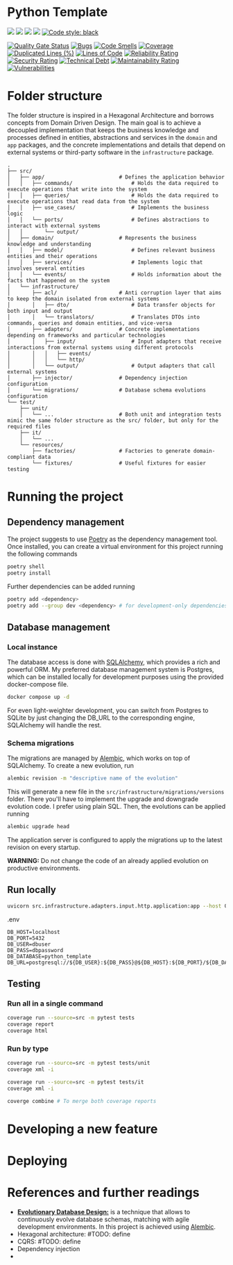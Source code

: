 # Python Template

![](https://img.shields.io/badge/Python-3776AB?style=for-the-badge&logo=python&logoColor=white)
![](https://img.shields.io/badge/fastapi-109989?style=for-the-badge&logo=FASTAPI&logoColor=white)
![](https://img.shields.io/badge/PostgreSQL-316192?style=for-the-badge&logo=postgresql&logoColor=white)
![](https://img.shields.io/badge/GitHub_Actions-2088FF?style=for-the-badge&logo=github-actions&logoColor=white)
[![Code style: black](https://img.shields.io/badge/code%20style-black-000000.svg?style=for-the-badge)](https://github.com/psf/black)

[![Quality Gate Status](https://sonarcloud.io/api/project_badges/measure?project=cdanmontoya_python-template&metric=alert_status)](https://sonarcloud.io/summary/new_code?id=cdanmontoya_python-template)
[![Bugs](https://sonarcloud.io/api/project_badges/measure?project=cdanmontoya_python-template&metric=bugs)](https://sonarcloud.io/summary/new_code?id=cdanmontoya_python-template)
[![Code Smells](https://sonarcloud.io/api/project_badges/measure?project=cdanmontoya_python-template&metric=code_smells)](https://sonarcloud.io/summary/new_code?id=cdanmontoya_python-template)
[![Coverage](https://sonarcloud.io/api/project_badges/measure?project=cdanmontoya_python-template&metric=coverage)](https://sonarcloud.io/summary/new_code?id=cdanmontoya_python-template)
[![Duplicated Lines (%)](https://sonarcloud.io/api/project_badges/measure?project=cdanmontoya_python-template&metric=duplicated_lines_density)](https://sonarcloud.io/summary/new_code?id=cdanmontoya_python-template)
[![Lines of Code](https://sonarcloud.io/api/project_badges/measure?project=cdanmontoya_python-template&metric=ncloc)](https://sonarcloud.io/summary/new_code?id=cdanmontoya_python-template)
[![Reliability Rating](https://sonarcloud.io/api/project_badges/measure?project=cdanmontoya_python-template&metric=reliability_rating)](https://sonarcloud.io/summary/new_code?id=cdanmontoya_python-template)
[![Security Rating](https://sonarcloud.io/api/project_badges/measure?project=cdanmontoya_python-template&metric=security_rating)](https://sonarcloud.io/summary/new_code?id=cdanmontoya_python-template)
[![Technical Debt](https://sonarcloud.io/api/project_badges/measure?project=cdanmontoya_python-template&metric=sqale_index)](https://sonarcloud.io/summary/new_code?id=cdanmontoya_python-template)
[![Maintainability Rating](https://sonarcloud.io/api/project_badges/measure?project=cdanmontoya_python-template&metric=sqale_rating)](https://sonarcloud.io/summary/new_code?id=cdanmontoya_python-template)
[![Vulnerabilities](https://sonarcloud.io/api/project_badges/measure?project=cdanmontoya_python-template&metric=vulnerabilities)](https://sonarcloud.io/summary/new_code?id=cdanmontoya_python-template)


# Folder structure
The folder structure is inspired in a Hexagonal Architecture and borrows concepts from Domain Driven Design. The main 
goal is to achieve a decoupled implementation that keeps the business knowledge and processes defined in entities,
abstractions and services in the `domain` and `app` packages, and the concrete implementations and details that depend on external systems or third-party 
software in the `infrastructure` package.

```text
.
├── src/
│   ├── app/                        # Defines the application behavior
│   │   ├── commands/                   # Holds the data required to execute operations that write into the system
│   │   ├── queries/                    # Holds the data required to execute operations that read data from the system
│   │   ├── use_cases/                  # Implements the business logic
│   │   └── ports/                      # Defines abstractions to interact with external systems
│   │       └── output/                  
│   ├── domain/                     # Represents the business knowledge and understanding
│   │   ├── model/                      # Defines relevant business entities and their operations
│   │   ├── services/                   # Implements logic that involves several entities
│   │   └── events/                     # Holds information about the facts that happened on the system
│   └── infrastructure/
│       ├── acl/                    # Anti corruption layer that aims to keep the domain isolated from external systems
│       │   ├── dto/                    # Data transfer objects for both input and output
│       │   └── translators/            # Translates DTOs into commands, queries and domain entities, and vice-versa
│       ├── adapters/               # Concrete implementations depending on frameworks and particular technologies
│       │   ├── input/                  # Input adapters that receive interactions from external systems using different protocols
│       │   │   ├── events/
│       │   │   └── http/
│       │   └── output/                 # Output adapters that call external systems
│       ├── injector/               # Dependency injection configuration
│       └── migrations/             # Database schema evolutions configuration
└── test/
    ├── unit/
    │   └── ...                     # Both unit and integration tests mimic the same folder structure as the src/ folder, but only for the required files
    ├── it/
    │   └── ...
    └── resources/
        ├── factories/              # Factories to generate domain-compliant data
        └── fixtures/               # Useful fixtures for easier testing
```


# Running the project

## Dependency management
The project suggests to use [Poetry](https://python-poetry.org) as the dependency management tool. Once installed, you can 
create a virtual environment for this project running the following commands

```bash
poetry shell
poetry install
```

Further dependencies can be added running 

```bash
poetry add <dependency>
poetry add --group dev <dependency> # for development-only dependencies
```

## Database management
### Local instance

The database access is done with [SQLAlchemy](https://www.sqlalchemy.org), which provides a rich and powerful ORM. My
preferred database management system is Postgres, which can be installed locally for development purposes using the 
provided docker-compose file.

```bash
docker compose up -d 
```

For even light-weighter development, you can switch from Postgres to SQLite by just changing the DB_URL to the corresponding
engine, SQLAlchemy will handle the rest.


### Schema migrations
The migrations are managed by [Alembic](https://alembic.sqlalchemy.org/en/latest/), which works on top of SQLAlchemy.
To create a new evolution, run

```bash
alembic revision -m "descriptive name of the evolution"
```

This will generate a new file in the `src/infrastructure/migrations/versions` folder. There you'll have to implement the upgrade
and downgrade evolution code. I prefer using plain SQL. Then, the evolutions can be applied running

```bash
alembic upgrade head
```
The application server is configured to apply the migrations up to the latest revision on every startup.

**WARNING:** Do not change the code of an already applied evolution on productive environments.



## Run locally
```bash
uvicorn src.infrastructure.adapters.input.http.application:app --host 0.0.0.0 --port 15000 --reload
```

.env
```dotenv
DB_HOST=localhost
DB_PORT=5432
DB_USER=dbuser
DB_PASS=dbpassword
DB_DATABASE=python_template
DB_URL=postgresql://${DB_USER}:${DB_PASS}@${DB_HOST}:${DB_PORT}/${DB_DATABASE}
```

## Testing

### Run all in a single command
```bash
coverage run --source=src -m pytest tests
coverage report
coverage html
```

### Run by type
```bash
coverage run --source=src -m pytest tests/unit
coverage xml -i

coverage run --source=src -m pytest tests/it
coverage xml -i

coverge combine # To merge both coverage reports
```

# Developing a new feature

# Deploying 

# References and further readings

* [**Evolutionary Database Design:**](https://martinfowler.com/articles/evodb.html) is a technique that allows to continuously 
evolve database schemas, matching with agile development environments. In this project is achieved using [Alembic](https://alembic.sqlalchemy.org/en/latest/).
* Hexagonal architecture: #TODO: define
* CQRS: #TODO: define
* Dependency injection
* 

